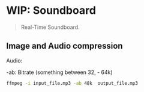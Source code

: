 # WIP: Soundboard

> Real-Time Soundboard.

## Image and Audio compression

Audio:

-ab: Bitrate (something between 32, - 64k)

```sh
ffmpeg -i input_file.mp3 -ab 48k  output_file.mp3
```
